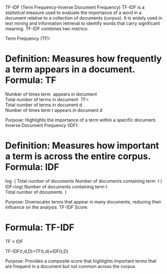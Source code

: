 TF-IDF (Term Frequency-Inverse Document Frequency)
TF-IDF is a statistical measure used to evaluate the importance of a word in a document relative to a collection of documents (corpus). It is widely used in text mining and information retrieval to identify words that carry significant meaning. TF-IDF combines two metrics:

Term Frequency (TF):

Definition: Measures how frequently a term appears in a document.
Formula:
TF
=
Number of times term 
appears in document 
Total number of terms in document 
TF= 
Total number of terms in document d
Number of times term t appears in document d
​
 
Purpose: Highlights the importance of a term within a specific document.
Inverse Document Frequency (IDF):

Definition: Measures how important a term is across the entire corpus.
Formula:
IDF
=
log
⁡
(
Total number of documents
Number of documents containing term 
𝑡
)
IDF=log( 
Number of documents containing term t
Total number of documents
​
 )
 
Purpose: Downscales terms that appear in many documents, reducing their influence on the analysis.
TF-IDF Score:

Formula:
TF-IDF
=
TF
×
IDF

TF-IDF(t,d,D)=TF(t,d)×IDF(t,D)

Purpose: Provides a composite score that highlights important terms that are frequent in a document but not common across the corpus.
